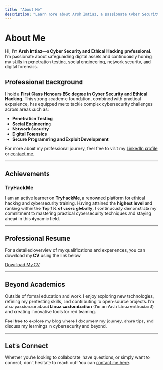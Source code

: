 ```yaml
---
title: "About Me"
description: "Learn more about Arsh Imtiaz, a passionate Cyber Security and Ethical Hacking professional."
---
```


# About Me  

Hi, I’m **Arsh Imtiaz**—a **Cyber Security and Ethical Hacking professional**. I’m passionate about safeguarding digital assets and continuously honing my skills in penetration testing, social engineering, network security, and digital forensics.

## Professional Background  

I hold a **First Class Honours BSc degree in Cyber Security and Ethical Hacking**. This strong academic foundation, combined with practical experience, has equipped me to tackle complex cybersecurity challenges across areas such as:

- **Penetration Testing**  
- **Social Engineering**  
- **Network Security**  
- **Digital Forensics**  
- **Secure Programming and Exploit Development**

For more about my professional journey, feel free to visit my [LinkedIn profile](https://www.linkedin.com/in/arsh-jamadar/) or [contact me](/contact).

---

## Achievements  

### TryHackMe  

I am an active learner on **TryHackMe**, a renowned platform for ethical hacking and cybersecurity training. Having attained the **highest level** and ranking within the **Top 1% of users globally**, I continuously demonstrate my commitment to mastering practical cybersecurity techniques and staying ahead in this dynamic field.    

<div align="center">
  <script src="https://tryhackme.com/badge/203421"></script>
</div>

---

## Professional Resume  

For a detailed overview of my qualifications and experiences, you can download my **CV** using the link below:  

[Download My CV](https://raw.github.com/arshimtiaz/arshimtiaz.github.io/main/content/about/Arsh_CV.pdf)

---

## Beyond Academics  

Outside of formal education and work, I enjoy exploring new technologies, refining my pentesting skills, and contributing to open-source projects. I’m also passionate about **Linux customization** (I’m an Arch Linux enthusiast!) and creating innovative tools for red teaming.  

Feel free to explore my blog where I document my journey, share tips, and discuss my learnings in cybersecurity and beyond.

---

## Let’s Connect  

Whether you’re looking to collaborate, have questions, or simply want to connect, don’t hesitate to reach out! You can [contact me here](/contact).
